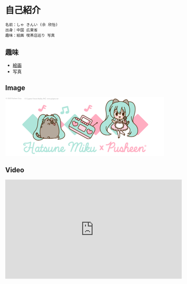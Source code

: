 # 自己紹介

```Python
名前：しゃ きんい (佘 欣怡)
出身：中国 広東省
趣味：絵画 喫茶店巡り 写真
```

## 趣味
- [絵画](#sec1)
- 写真


<a id="sec1"></a>
## Image
![Miku](https://raw.githubusercontent.com/Shexyin/sxyinnDemo2/main/docs/Hatsune_Miku_Article_Header.png)


## Video
<iframe width="560" height="315" src="https://www.youtube.com/embed/aHNWL7MBXoc" title="YouTube video player" frameborder="0" allow="accelerometer; autoplay; clipboard-write; encrypted-media; gyroscope; picture-in-picture" allowfullscreen></iframe>
